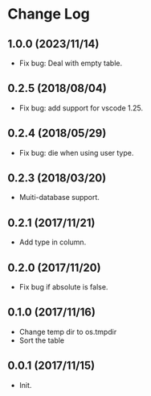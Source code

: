 # Change Log

## 1.0.0 (2023/11/14)
* Fix bug: Deal with empty table.

## 0.2.5 (2018/08/04)
* Fix bug: add support for vscode 1.25.

## 0.2.4 (2018/05/29)
* Fix bug: die when using user type.

## 0.2.3 (2018/03/20)
* Muiti-database support.

## 0.2.1 (2017/11/21)
* Add type in column.

## 0.2.0 (2017/11/20)
* Fix bug if absolute is false.

## 0.1.0 (2017/11/16)
* Change temp dir to os.tmpdir
* Sort the table

## 0.0.1 (2017/11/15)
* Init.